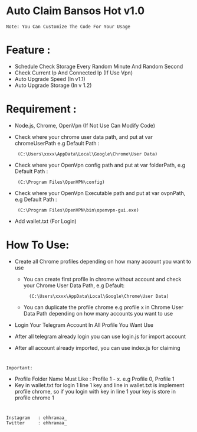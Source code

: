 # Auto Claim Bansos Hot v1.0
    Note: You Can Customize The Code For Your Usage

# Feature : 
 - Schedule Check Storage Every Random Minute And Random Second
 - Check Current Ip And Connected Ip (If Use Vpn)
 - Auto Upgrade Speed (In v1.1)
 - Auto Upgrade Storage (In v 1.2)

# Requirement : 
 - Node.js, Chrome, OpenVpn (If Not Use Can Modify Code)
 
 - Check where your chrome user data path, and put at var chromeUserPath e.g Default Path :
     
        (C:\Users\xxxx\AppData\Local\Google\Chrome\User Data)

 - Check where your OpenVpn config path and put at var folderPath, e.g Default Path :
 
        (C:\Program Files\OpenVPN\config)

 - Check where your OpenVpn Executable path and put at var ovpnPath, e.g Default Path :

        (C:\Program Files\OpenVPN\bin\openvpn-gui.exe)

 - Add wallet.txt (For Login) 

# How To Use:
 - Create all Chrome profiles depending on how many account you want to use
    - You can create first profile in chrome without account and check your Chrome User Data Path, e.g Default: 

            (C:\Users\xxxx\AppData\Local\Google\Chrome\User Data) 
    - You can duplicate the profile chrome e.g profile x in Chrome User Data Path depending on how many accounts you want to use
    
- Login Your Telegram Account In All Profile You Want Use
- After all telegram already login you can use login.js for import account
- After all account already imported, you can use index.js for claiming
#

    Important: 
- Profile Folder Name Must Like : Profile 1 - x. e.g Profile 0, Profile 1
- Key in wallet.txt for login 1 line 1 key and line in wallet.txt is implement profile chrome, so if you login with key in line 1 your key is store in profile chrome 1

#
    Instagram   : ehhramaa_
    Twitter     : ehhramaa_
